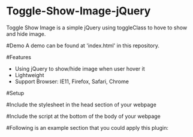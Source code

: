 # Toggle-Show-Image-jQuery
Toggle Show Image is a simple jQuery using toggleClass to hove to show and hide image.

#Demo
A demo can be found at 'index.html' in this repository.

#Features
- Using jQuery to show/hide image when user hover it
- Lightweight
- Support Browser: IE11, Firefox, Safari, Chrome

#Setup

#Include the stylesheet in the head section of your webpage
    <link href="css/styles.css" rel="stylesheet" type="text/css" />
    <link rel="stylesheet" href="css/font-awesome.css" type="text/css">
    <link href="css/bootstrap.min.css" rel="stylesheet" type="text/css" />  

#Include the script at the bottom of the body of your webpage
    <script type="text/javascript" src="js/jquery-2.1.4.js"></script>
    <script type="text/javascript" src="js/scripts.js"></script>
    
#Following is an example section that you could apply this plugin:
    <div class="col-md-12 col-sm-12 col-xs-12 padding-0">
        <div class="col-md-12 col-sm-12 col-xs-12 Content toggle"></div>      
    </div>






